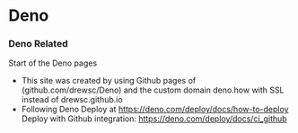 # Deno
### Deno Related
Start of the Deno pages
* This site was created by using Github pages of (github.com/drewsc/Deno) and the custom domain deno.how with SSL instead of drewsc.github.io
* Following Deno Deploy at https://deno.com/deploy/docs/how-to-deploy
Deploy with Github integration: https://deno.com/deploy/docs/ci_github
